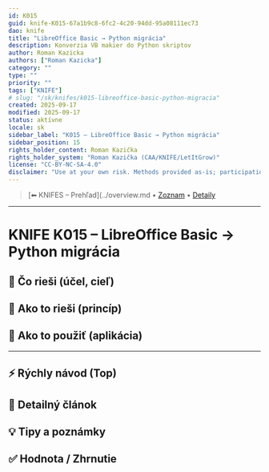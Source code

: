 ```yaml
---
id: K015
guid: knife-K015-67a1b9c8-6fc2-4c20-94dd-95a08111ec73
dao: knife
title: "LibreOffice Basic → Python migrácia"
description: Konverzia VB makier do Python skriptov
author: Roman Kazicka
authors: ["Roman Kazicka"]
category: ""
type: ""
priority: ""
tags: ["KNIFE"]
# slug: "/sk/knifes/k015-libreoffice-basic-python-migracia"
created: 2025-09-17
modified: 2025-09-17
status: aktívne
locale: sk
sidebar_label: "K015 – LibreOffice Basic → Python migrácia"
sidebar_position: 15
rights_holder_content: Roman Kazička
rights_holder_system: "Roman Kazička (CAA/KNIFE/LetItGrow)"
license: "CC-BY-NC-SA-4.0"
disclaimer: "Use at your own risk. Methods provided as-is; participation is voluntary and context-aware."
---
```

<!-- body:start -->

<!-- nav:knifes -->
> [⬅ KNIFES – Prehľad](../overview.md • [Zoznam](../KNIFE_Overview_List.md) • [Detaily](../KNIFE_Overview_Details.md)
---
# KNIFE K015 – LibreOffice Basic → Python migrácia

## 🎯 Čo rieši (účel, cieľ)

## 🧩 Ako to rieši (princíp)

## 🧪 Ako to použiť (aplikácia)

---

## ⚡ Rýchly návod (Top)

## 📜 Detailný článok

## 💡 Tipy a poznámky

## ✅ Hodnota / Zhrnutie
